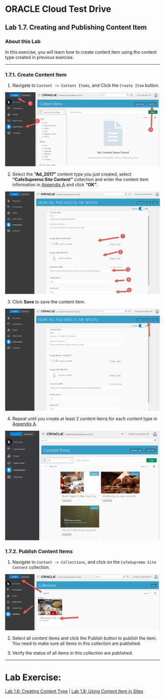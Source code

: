 # ORACLE Cloud Test Drive #

## Lab 1.7. Creating and Publishing Content Item ##

### About this Lab ###
In this exercise, you will learn how to create content item using the content type
created in previous exercise.

---
### 1.7.1. Create Content Item ###

1. Navigate to ``Content -> Content Items``, and Click the ``Create Item`` button.

![](images/1.7.1.1.png)

2. Select the **“Ad_2017”** content type you just created, select **“CafeSupremo Site Content”** collection and enter the content item information in [Appendix A](resources/AppendixA.md) and click **“OK”**.

![](images/1.7.1.2.png)

3. Click **Save** to save the content item.

![](images/1.7.1.3.png)

4. Repeat until you create at least 2 content items for each content type in [Appendix A](resources/AppendixA.md).

![](images/1.7.1.4.png)

### 1.7.2. Publish Content Items ###

1. Navigate to ``Content -> Collections``, and click on the ``CafeSupremo Site Content`` collection.

![](images/1.7.2.1.png)

2. Select all content items and click the Publish button to publish the item. You need to make sure all items in this collection are published.

3. Verify the status of all items in this collection are published.

---
# Lab Exercise: #

[Lab 1.6: Creating Content Type](106-CecsLab.md) | [Lab 1.8: Using Content Item in Sites](108-CecsLab.md)
